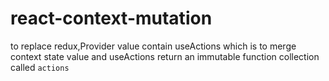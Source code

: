 # react-context-mutation
to replace redux,Provider value contain useActions which is to merge context state value and useActions return an immutable function collection called `actions`
